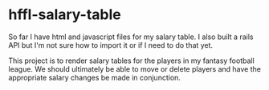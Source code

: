 # hffl-salary-table

So far I have html and javascript files for my salary table. I also built a rails API but I'm not sure how to import it or if I need to do that yet.

This project is to render salary tables for the players in my fantasy football league. We should ultimately be able to move or delete players and have the appropriate salary changes be made in conjunction.
